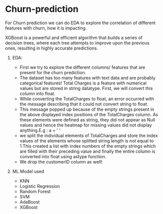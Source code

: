 # Churn-prediction
For Churn prediction we can do EDA to explore the correlation of different features with churn, how it is impacting.

XGBoost is a powerful and efficient algorithm that builds a series of decision trees, where each tree attempts to improve upon the previous ones, resulting in highly accurate predictions.

1. EDA:
   - First we try to explore the different columns/ features that are present for the churn prediction.
   - The dataset has too many features with text data and are probably categorical features! Total Charges is a feature with numerical values but are stored in string 
     datatype. First, we will convert this column into float.
   - While converting the TotalCharges to float, an error occurred with the message describing that it could not convert string to float.
   - This message popped up because of the empty strings present in the above displayed index positions of the TotalCharges column. As these elements were defined as string, 
      they did not appear as Null values and hence the heatmap for missing values did not display anything.E.g : a = ' '
   - we split the individual elements of TotalCharges and store the index values of the elements whose splitted string length is not equal to 1.This created a list with index 
     numbers of the empty strings which are filled with their preceding value and finally the entire column is converted into float using astype function.
   - We drop the customerID column as well!  

3. ML Model used
   - KNN
   - Logistic Regression
   - Random Forest
   - SVM
   - AdaBoost
   - XGBoost
